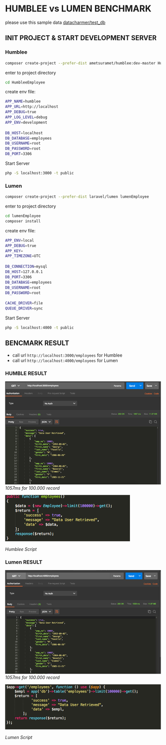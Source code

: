 # HUMBLEE vs LUMEN BENCHMARK
please use this sample data [datacharmer/test_db](https://github.com/datacharmer/test_db)

## INIT PROJECT & START DEVELOPMENT SERVER
### Humblee
```bash
composer create-project --prefer-dist ametsuramet/humblee:dev-master HumbleeEmployee
```
enter to project directory
```bash
cd HumbleeEmployee
```
create env file:
```bash
APP_NAME=humblee
APP_URL=http://localhost
APP_DEBUG=true
APP_LOG_LEVEL=debug
APP_ENV=development

DB_HOST=localhost
DB_DATABASE=employees
DB_USERNAME=root
DB_PASSWORD=root
DB_PORT=3306
```

Start Server 
```bash
php -S localhost:3000 -t public
```

### Lumen
```bash
composer create-project --prefer-dist laravel/lumen lumenEmployee
```
enter to project directory
```bash
cd lumenEmployee
composer install
```
create env file:
```bash
APP_ENV=local
APP_DEBUG=true
APP_KEY=
APP_TIMEZONE=UTC

DB_CONNECTION=mysql
DB_HOST=127.0.0.1
DB_PORT=3306
DB_DATABASE=employees
DB_USERNAME=root
DB_PASSWORD=root

CACHE_DRIVER=file
QUEUE_DRIVER=sync
```

Start Server 
```bash
php -S localhost:4000 -t public
```

## BENCMARK RESULT
* call url ```http://localhost:3000/employees``` for Humblee
* call url ```http://localhost:4000/employees``` for Lumen

### HUMBLE RESULT
![Humblee Result](https://raw.githubusercontent.com/ametsuramet/humblee-benchmark/master/Humblee-Employee.png)
*1057ms for 100.000 record*


![Humblee Script](https://raw.githubusercontent.com/ametsuramet/humblee-benchmark/master/Humblee-Script.png)

*Humblee Script*

### Lumen RESULT
![Lumen Result](https://raw.githubusercontent.com/ametsuramet/humblee-benchmark/master/Lumen-Employee.png)
*1057ms for 100.000 record*


![Lumen Script](https://raw.githubusercontent.com/ametsuramet/humblee-benchmark/master/Lumen-Script.png)

*Lumen Script*


